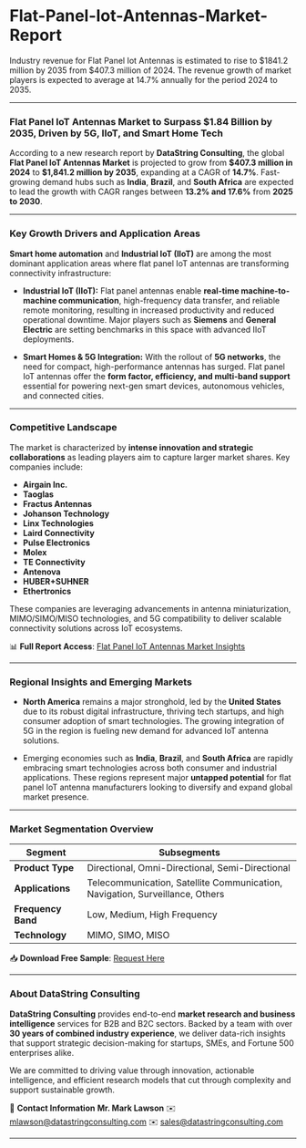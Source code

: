 # Flat-Panel-Iot-Antennas-Market-Report

Industry revenue for Flat Panel Iot Antennas is estimated to rise to $1841.2 million by 2035 from $407.3 million of 2024. The revenue growth of market players is expected to average at 14.7% annually for the period 2024 to 2035.


---

### **Flat Panel IoT Antennas Market to Surpass \$1.84 Billion by 2035, Driven by 5G, IIoT, and Smart Home Tech**

According to a new research report by **DataString Consulting**, the global **Flat Panel IoT Antennas Market** is projected to grow from **\$407.3 million in 2024** to **\$1,841.2 million by 2035**, expanding at a CAGR of **14.7%**. Fast-growing demand hubs such as **India**, **Brazil**, and **South Africa** are expected to lead the growth with CAGR ranges between **13.2% and 17.6%** from **2025 to 2030**.

---

### **Key Growth Drivers and Application Areas**

**Smart home automation** and **Industrial IoT (IIoT)** are among the most dominant application areas where flat panel IoT antennas are transforming connectivity infrastructure:

* **Industrial IoT (IIoT):** Flat panel antennas enable **real-time machine-to-machine communication**, high-frequency data transfer, and reliable remote monitoring, resulting in increased productivity and reduced operational downtime. Major players such as **Siemens** and **General Electric** are setting benchmarks in this space with advanced IIoT deployments.

* **Smart Homes & 5G Integration:** With the rollout of **5G networks**, the need for compact, high-performance antennas has surged. Flat panel IoT antennas offer the **form factor, efficiency, and multi-band support** essential for powering next-gen smart devices, autonomous vehicles, and connected cities.

---

### **Competitive Landscape**

The market is characterized by **intense innovation and strategic collaborations** as leading players aim to capture larger market shares. Key companies include:

* **Airgain Inc.**
* **Taoglas**
* **Fractus Antennas**
* **Johanson Technology**
* **Linx Technologies**
* **Laird Connectivity**
* **Pulse Electronics**
* **Molex**
* **TE Connectivity**
* **Antenova**
* **HUBER+SUHNER**
* **Ethertronics**

These companies are leveraging advancements in antenna miniaturization, MIMO/SIMO/MISO technologies, and 5G compatibility to deliver scalable connectivity solutions across IoT ecosystems.

📊 **Full Report Access**: [Flat Panel IoT Antennas Market Insights](https://datastringconsulting.com/industry-analysis/flat-panel-iot-antennas-market-research-report)

---

### **Regional Insights and Emerging Markets**

* **North America** remains a major stronghold, led by the **United States** due to its robust digital infrastructure, thriving tech startups, and high consumer adoption of smart technologies. The growing integration of 5G in the region is fueling new demand for advanced IoT antenna solutions.

* Emerging economies such as **India**, **Brazil**, and **South Africa** are rapidly embracing smart technologies across both consumer and industrial applications. These regions represent major **untapped potential** for flat panel IoT antenna manufacturers looking to diversify and expand global market presence.

---

### **Market Segmentation Overview**

| **Segment**        | **Subsegments**                                                              |
| ------------------ | ---------------------------------------------------------------------------- |
| **Product Type**   | Directional, Omni-Directional, Semi-Directional                              |
| **Applications**   | Telecommunication, Satellite Communication, Navigation, Surveillance, Others |
| **Frequency Band** | Low, Medium, High Frequency                                                  |
| **Technology**     | MIMO, SIMO, MISO                                                             |

📥 **Download Free Sample**: [Request Here](https://datastringconsulting.com/downloadsample/flat-panel-iot-antennas-market-research-report)

---

### **About DataString Consulting**

**DataString Consulting** provides end-to-end **market research and business intelligence** services for B2B and B2C sectors. Backed by a team with over **30 years of combined industry experience**, we deliver data-rich insights that support strategic decision-making for startups, SMEs, and Fortune 500 enterprises alike.

We are committed to driving value through innovation, actionable intelligence, and efficient research models that cut through complexity and support sustainable growth.

📩 **Contact Information**
**Mr. Mark Lawson**
✉️ [mlawson@datastringconsulting.com](mailto:mlawson@datastringconsulting.com)
✉️ [sales@datastringconsulting.com](mailto:sales@datastringconsulting.com)

---

